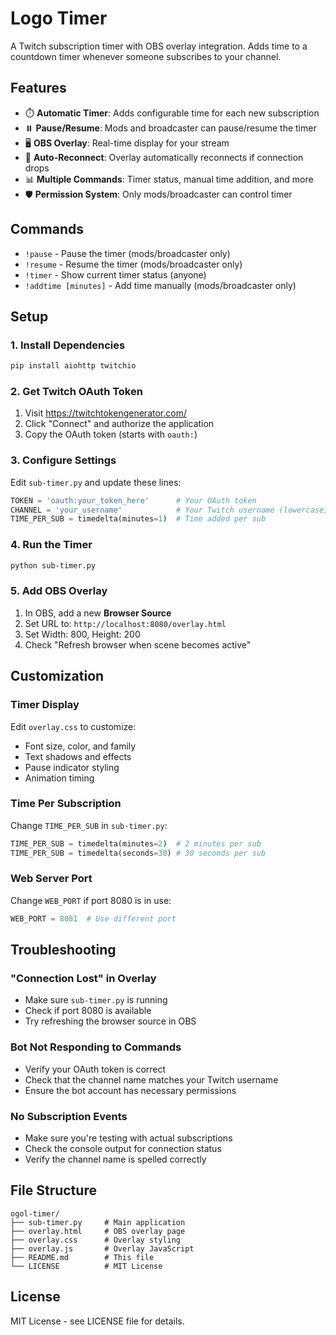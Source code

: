 # Logo Timer

A Twitch subscription timer with OBS overlay integration. Adds time to a countdown timer whenever someone subscribes to your channel.

## Features

- ⏱️ **Automatic Timer**: Adds configurable time for each new subscription
- ⏸️ **Pause/Resume**: Mods and broadcaster can pause/resume the timer
- 🖥️ **OBS Overlay**: Real-time display for your stream
- 🔄 **Auto-Reconnect**: Overlay automatically reconnects if connection drops
- 📊 **Multiple Commands**: Timer status, manual time addition, and more
- 🛡️ **Permission System**: Only mods/broadcaster can control timer

## Commands

- `!pause` - Pause the timer (mods/broadcaster only)
- `!resume` - Resume the timer (mods/broadcaster only) 
- `!timer` - Show current timer status (anyone)
- `!addtime [minutes]` - Add time manually (mods/broadcaster only)

## Setup

### 1. Install Dependencies
```bash
pip install aiohttp twitchio
```

### 2. Get Twitch OAuth Token
1. Visit https://twitchtokengenerator.com/
2. Click "Connect" and authorize the application
3. Copy the OAuth token (starts with `oauth:`)

### 3. Configure Settings
Edit `sub-timer.py` and update these lines:
```python
TOKEN = 'oauth:your_token_here'      # Your OAuth token
CHANNEL = 'your_username'            # Your Twitch username (lowercase)
TIME_PER_SUB = timedelta(minutes=1)  # Time added per sub
```

### 4. Run the Timer
```bash
python sub-timer.py
```

### 5. Add OBS Overlay
1. In OBS, add a new **Browser Source**
2. Set URL to: `http://localhost:8080/overlay.html`
3. Set Width: 800, Height: 200
4. Check "Refresh browser when scene becomes active"

## Customization

### Timer Display
Edit `overlay.css` to customize:
- Font size, color, and family
- Text shadows and effects
- Pause indicator styling
- Animation timing

### Time Per Subscription
Change `TIME_PER_SUB` in `sub-timer.py`:
```python
TIME_PER_SUB = timedelta(minutes=2)  # 2 minutes per sub
TIME_PER_SUB = timedelta(seconds=30) # 30 seconds per sub
```

### Web Server Port
Change `WEB_PORT` if port 8080 is in use:
```python
WEB_PORT = 8081  # Use different port
```

## Troubleshooting

### "Connection Lost" in Overlay
- Make sure `sub-timer.py` is running
- Check if port 8080 is available
- Try refreshing the browser source in OBS

### Bot Not Responding to Commands
- Verify your OAuth token is correct
- Check that the channel name matches your Twitch username
- Ensure the bot account has necessary permissions

### No Subscription Events
- Make sure you're testing with actual subscriptions
- Check the console output for connection status
- Verify the channel name is spelled correctly

## File Structure
```
ogol-timer/
├── sub-timer.py     # Main application
├── overlay.html     # OBS overlay page
├── overlay.css      # Overlay styling
├── overlay.js       # Overlay JavaScript
├── README.md        # This file
└── LICENSE          # MIT License
```

## License

MIT License - see LICENSE file for details.